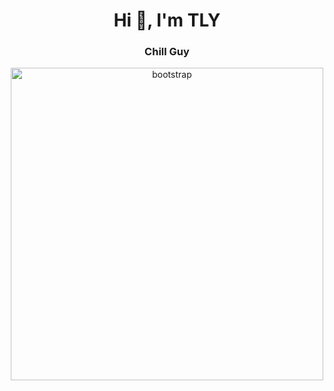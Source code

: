 <h1 align="center">Hi 👋, I'm TLY</h1>
<h3 align="center">Chill Guy</h3>

<div align="center">
  <img src="https://cimg.co/wp-content/uploads/2024/11/29111343/1732878823-gdaf7lfxkaax2hq.jpg" alt="bootstrap" width="500" height="500"/>
</div>
